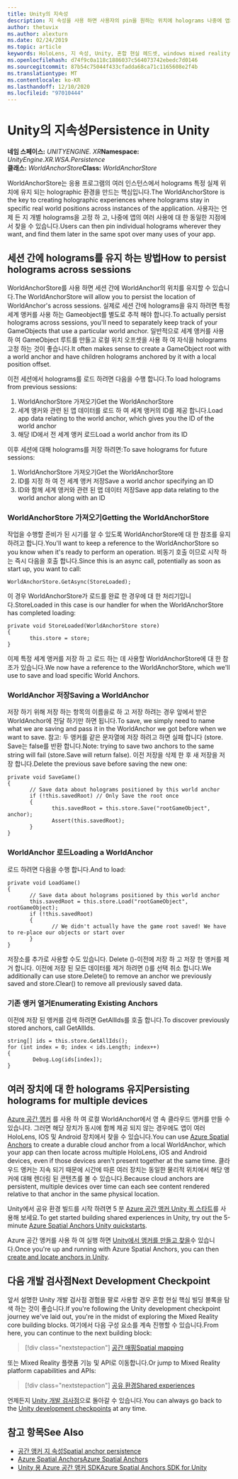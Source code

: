```yaml
---
title: Unity의 지속성
description: 지 속성을 사용 하면 사용자의 pin을 원하는 위치에 holograms 나중에 앱의 여러 사용에서 찾을 수 있습니다.
author: thetuvix
ms.author: alexturn
ms.date: 02/24/2019
ms.topic: article
keywords: HoloLens, 지 속성, Unity, 혼합 현실 헤드셋, windows mixed reality 헤드셋, 가상 현실 헤드셋
ms.openlocfilehash: d74f9c0a118c1886037c564073742ebedc7d0146
ms.sourcegitcommit: 87b54c75044f433cfadda68ca71c1165608e2f4b
ms.translationtype: MT
ms.contentlocale: ko-KR
ms.lasthandoff: 12/10/2020
ms.locfileid: "97010444"
---
```

# <a name="persistence-in-unity"></a><span data-ttu-id="9daf4-104">Unity의 지속성</span><span class="sxs-lookup"><span data-stu-id="9daf4-104">Persistence in Unity</span></span>

<span data-ttu-id="9daf4-105">**네임 스페이스:** *UNITYENGINE. XR*</span><span class="sxs-lookup"><span data-stu-id="9daf4-105">**Namespace:** *UnityEngine.XR.WSA.Persistence*</span></span><br>
<span data-ttu-id="9daf4-106">**클래스:** *WorldAnchorStore*</span><span class="sxs-lookup"><span data-stu-id="9daf4-106">**Class:** *WorldAnchorStore*</span></span>

<span data-ttu-id="9daf4-107">WorldAnchorStore는 응용 프로그램의 여러 인스턴스에서 holograms 특정 실제 위치에 유지 되는 holographic 환경을 만드는 핵심입니다.</span><span class="sxs-lookup"><span data-stu-id="9daf4-107">The WorldAnchorStore is the key to creating holographic experiences where holograms stay in specific real world positions across instances of the application.</span></span> <span data-ttu-id="9daf4-108">사용자는 언제 든 지 개별 holograms을 고정 하 고, 나중에 앱의 여러 사용에 대 한 동일한 지점에서 찾을 수 있습니다.</span><span class="sxs-lookup"><span data-stu-id="9daf4-108">Users can then pin individual holograms wherever they want, and find them later in the same spot over many uses of your app.</span></span>

## <a name="how-to-persist-holograms-across-sessions"></a><span data-ttu-id="9daf4-109">세션 간에 holograms를 유지 하는 방법</span><span class="sxs-lookup"><span data-stu-id="9daf4-109">How to persist holograms across sessions</span></span>

<span data-ttu-id="9daf4-110">WorldAnchorStore를 사용 하면 세션 간에 WorldAnchor의 위치를 유지할 수 있습니다.</span><span class="sxs-lookup"><span data-stu-id="9daf4-110">The WorldAnchorStore will allow you to persist the location of WorldAnchor's across sessions.</span></span> <span data-ttu-id="9daf4-111">실제로 세션 간에 holograms을 유지 하려면 특정 세계 앵커를 사용 하는 Gameobject를 별도로 추적 해야 합니다.</span><span class="sxs-lookup"><span data-stu-id="9daf4-111">To actually persist holograms across sessions, you'll need to separately keep track of your GameObjects that use a particular world anchor.</span></span> <span data-ttu-id="9daf4-112">일반적으로 세계 앵커를 사용 하 여 GameObject 루트를 만들고 로컬 위치 오프셋을 사용 하 여 자식을 holograms 고정 하는 것이 좋습니다.</span><span class="sxs-lookup"><span data-stu-id="9daf4-112">It often makes sense to create a GameObject root with a world anchor and have children holograms anchored by it with a local position offset.</span></span>

<span data-ttu-id="9daf4-113">이전 세션에서 holograms를 로드 하려면 다음을 수행 합니다.</span><span class="sxs-lookup"><span data-stu-id="9daf4-113">To load holograms from previous sessions:</span></span>
1. <span data-ttu-id="9daf4-114">WorldAnchorStore 가져오기</span><span class="sxs-lookup"><span data-stu-id="9daf4-114">Get the WorldAnchorStore</span></span>
2. <span data-ttu-id="9daf4-115">세계 앵커와 관련 된 앱 데이터를 로드 하 여 세계 앵커의 ID를 제공 합니다.</span><span class="sxs-lookup"><span data-stu-id="9daf4-115">Load app data relating to the world anchor, which gives you the ID of the world anchor</span></span>
3. <span data-ttu-id="9daf4-116">해당 ID에서 전 세계 앵커 로드</span><span class="sxs-lookup"><span data-stu-id="9daf4-116">Load a world anchor from its ID</span></span>

<span data-ttu-id="9daf4-117">이후 세션에 대해 holograms를 저장 하려면:</span><span class="sxs-lookup"><span data-stu-id="9daf4-117">To save holograms for future sessions:</span></span>
1. <span data-ttu-id="9daf4-118">WorldAnchorStore 가져오기</span><span class="sxs-lookup"><span data-stu-id="9daf4-118">Get the WorldAnchorStore</span></span>
2. <span data-ttu-id="9daf4-119">ID를 지정 하 여 전 세계 앵커 저장</span><span class="sxs-lookup"><span data-stu-id="9daf4-119">Save a world anchor specifying an ID</span></span>
3. <span data-ttu-id="9daf4-120">ID와 함께 세계 앵커와 관련 된 앱 데이터 저장</span><span class="sxs-lookup"><span data-stu-id="9daf4-120">Save app data relating to the world anchor along with an ID</span></span>

### <a name="getting-the-worldanchorstore"></a><span data-ttu-id="9daf4-121">WorldAnchorStore 가져오기</span><span class="sxs-lookup"><span data-stu-id="9daf4-121">Getting the WorldAnchorStore</span></span>

<span data-ttu-id="9daf4-122">작업을 수행할 준비가 된 시기를 알 수 있도록 WorldAnchorStore에 대 한 참조를 유지 하려고 합니다.</span><span class="sxs-lookup"><span data-stu-id="9daf4-122">You'll want to keep a reference to the WorldAnchorStore so you know when it's ready to perform an operation.</span></span> <span data-ttu-id="9daf4-123">비동기 호출 이므로 시작 하는 즉시 다음을 호출 합니다.</span><span class="sxs-lookup"><span data-stu-id="9daf4-123">Since this is an async call, potentially as soon as start up, you want to call:</span></span>

```
WorldAnchorStore.GetAsync(StoreLoaded);
```

<span data-ttu-id="9daf4-124">이 경우 WorldAnchorStore가 로드를 완료 한 경우에 대 한 처리기입니다.</span><span class="sxs-lookup"><span data-stu-id="9daf4-124">StoreLoaded in this case is our handler for when the WorldAnchorStore has completed loading:</span></span>

```
private void StoreLoaded(WorldAnchorStore store)
{
       this.store = store;
}
```

<span data-ttu-id="9daf4-125">이제 특정 세계 앵커를 저장 하 고 로드 하는 데 사용할 WorldAnchorStore에 대 한 참조가 있습니다.</span><span class="sxs-lookup"><span data-stu-id="9daf4-125">We now have a reference to the WorldAnchorStore, which we'll use to save and load specific World Anchors.</span></span>

### <a name="saving-a-worldanchor"></a><span data-ttu-id="9daf4-126">WorldAnchor 저장</span><span class="sxs-lookup"><span data-stu-id="9daf4-126">Saving a WorldAnchor</span></span>

<span data-ttu-id="9daf4-127">저장 하기 위해 저장 하는 항목의 이름을로 하 고 저장 하려는 경우 앞에서 받은 WorldAnchor에 전달 하기만 하면 됩니다.</span><span class="sxs-lookup"><span data-stu-id="9daf4-127">To save, we simply need to name what we are saving and pass it in the WorldAnchor we got before when we want to save.</span></span> <span data-ttu-id="9daf4-128">참고: 두 앵커를 같은 문자열에 저장 하려고 하면 실패 합니다 (store. Save는 false를 반환 합니다.</span><span class="sxs-lookup"><span data-stu-id="9daf4-128">Note: trying to save two anchors to the same string will fail (store.Save will return false).</span></span> <span data-ttu-id="9daf4-129">이전 저장을 삭제 한 후 새 저장을 저장 합니다.</span><span class="sxs-lookup"><span data-stu-id="9daf4-129">Delete the previous save before saving the new one:</span></span>

```
private void SaveGame()
{
       // Save data about holograms positioned by this world anchor
       if (!this.savedRoot) // Only Save the root once
       {
              this.savedRoot = this.store.Save("rootGameObject", anchor);
              Assert(this.savedRoot);
       }
}
```

### <a name="loading-a-worldanchor"></a><span data-ttu-id="9daf4-130">WorldAnchor 로드</span><span class="sxs-lookup"><span data-stu-id="9daf4-130">Loading a WorldAnchor</span></span>

<span data-ttu-id="9daf4-131">로드 하려면 다음을 수행 합니다.</span><span class="sxs-lookup"><span data-stu-id="9daf4-131">And to load:</span></span>

```
private void LoadGame()
{
       // Save data about holograms positioned by this world anchor
       this.savedRoot = this.store.Load("rootGameObject", rootGameObject);
       if (!this.savedRoot)
       {
              // We didn't actually have the game root saved! We have to re-place our objects or start over
       }
}
```

<span data-ttu-id="9daf4-132">저장소를 추가로 사용할 수도 있습니다. Delete ()-이전에 저장 하 고 저장 한 앵커를 제거 합니다. 이전에 저장 된 모든 데이터를 제거 하려면 ()를 선택 취소 합니다.</span><span class="sxs-lookup"><span data-stu-id="9daf4-132">We additionally can use store.Delete() to remove an anchor we previously saved and store.Clear() to remove all previously saved data.</span></span>

### <a name="enumerating-existing-anchors"></a><span data-ttu-id="9daf4-133">기존 앵커 열거</span><span class="sxs-lookup"><span data-stu-id="9daf4-133">Enumerating Existing Anchors</span></span>

<span data-ttu-id="9daf4-134">이전에 저장 된 앵커를 검색 하려면 GetAllIds를 호출 합니다.</span><span class="sxs-lookup"><span data-stu-id="9daf4-134">To discover previously stored anchors, call GetAllIds.</span></span>

```
string[] ids = this.store.GetAllIds();
for (int index = 0; index < ids.Length; index++)
{
        Debug.Log(ids[index]);
}
```

## <a name="persisting-holograms-for-multiple-devices"></a><span data-ttu-id="9daf4-135">여러 장치에 대 한 holograms 유지</span><span class="sxs-lookup"><span data-stu-id="9daf4-135">Persisting holograms for multiple devices</span></span>

<span data-ttu-id="9daf4-136"><a href="https://docs.microsoft.com/azure/spatial-anchors/overview" target="_blank">Azure 공간 앵커</a> 를 사용 하 여 로컬 WorldAnchor에서 영 속 클라우드 앵커를 만들 수 있습니다. 그러면 해당 장치가 동시에 함께 제공 되지 않는 경우에도 앱이 여러 HoloLens, IOS 및 Android 장치에서 찾을 수 있습니다.</span><span class="sxs-lookup"><span data-stu-id="9daf4-136">You can use <a href="https://docs.microsoft.com/azure/spatial-anchors/overview" target="_blank">Azure Spatial Anchors</a> to create a durable cloud anchor from a local WorldAnchor, which your app can then locate across multiple HoloLens, iOS and Android devices, even if those devices aren't present together at the same time.</span></span>  <span data-ttu-id="9daf4-137">클라우드 앵커는 지속 되기 때문에 시간에 따른 여러 장치는 동일한 물리적 위치에서 해당 앵커에 대해 렌더링 된 콘텐츠를 볼 수 있습니다.</span><span class="sxs-lookup"><span data-stu-id="9daf4-137">Because cloud anchors are persistent, multiple devices over time can each see content rendered relative to that anchor in the same physical location.</span></span>

<span data-ttu-id="9daf4-138">Unity에서 공유 환경 빌드를 시작 하려면 5 분 <a href="https://docs.microsoft.com/azure/spatial-anchors/unity-overview" target="_blank">Azure 공간 앵커 Unity 퀵 스타트</a>를 사용해 보세요.</span><span class="sxs-lookup"><span data-stu-id="9daf4-138">To get started building shared experiences in Unity, try out the 5-minute <a href="https://docs.microsoft.com/azure/spatial-anchors/unity-overview" target="_blank">Azure Spatial Anchors Unity quickstarts</a>.</span></span>

<span data-ttu-id="9daf4-139">Azure 공간 앵커를 사용 하 여 실행 하면 <a href="https://docs.microsoft.com/azure/spatial-anchors/concepts/create-locate-anchors-unity" target="_blank">Unity에서 앵커를 만들고 찾을</a>수 있습니다.</span><span class="sxs-lookup"><span data-stu-id="9daf4-139">Once you're up and running with Azure Spatial Anchors, you can then <a href="https://docs.microsoft.com/azure/spatial-anchors/concepts/create-locate-anchors-unity" target="_blank">create and locate anchors in Unity</a>.</span></span>

## <a name="next-development-checkpoint"></a><span data-ttu-id="9daf4-140">다음 개발 검사점</span><span class="sxs-lookup"><span data-stu-id="9daf4-140">Next Development Checkpoint</span></span>

<span data-ttu-id="9daf4-141">앞서 설명한 Unity 개발 검사점 경험을 팔로 사용할 경우 혼합 현실 핵심 빌딩 블록을 탐색 하는 것이 좋습니다.</span><span class="sxs-lookup"><span data-stu-id="9daf4-141">If you're following the Unity development checkpoint journey we've laid out, you're in the midst of exploring the Mixed Reality core building blocks.</span></span> <span data-ttu-id="9daf4-142">여기에서 다음 구성 요소를 계속 진행할 수 있습니다.</span><span class="sxs-lookup"><span data-stu-id="9daf4-142">From here, you can continue to the next building block:</span></span>

> [!div class="nextstepaction"]
> [<span data-ttu-id="9daf4-143">공간 매핑</span><span class="sxs-lookup"><span data-stu-id="9daf4-143">Spatial mapping</span></span>](spatial-mapping-in-unity.md)

<span data-ttu-id="9daf4-144">또는 Mixed Reality 플랫폼 기능 및 API로 이동합니다.</span><span class="sxs-lookup"><span data-stu-id="9daf4-144">Or jump to Mixed Reality platform capabilities and APIs:</span></span>

> [!div class="nextstepaction"]
> [<span data-ttu-id="9daf4-145">공유 환경</span><span class="sxs-lookup"><span data-stu-id="9daf4-145">Shared experiences</span></span>](shared-experiences-in-unity.md)

<span data-ttu-id="9daf4-146">언제든지 [Unity 개발 검사점](unity-development-overview.md#2-core-building-blocks)으로 돌아갈 수 있습니다.</span><span class="sxs-lookup"><span data-stu-id="9daf4-146">You can always go back to the [Unity development checkpoints](unity-development-overview.md#2-core-building-blocks) at any time.</span></span>

## <a name="see-also"></a><span data-ttu-id="9daf4-147">참고 항목</span><span class="sxs-lookup"><span data-stu-id="9daf4-147">See Also</span></span>
* [<span data-ttu-id="9daf4-148">공간 앵커 지 속성</span><span class="sxs-lookup"><span data-stu-id="9daf4-148">Spatial anchor persistence</span></span>](../../design/coordinate-systems.md#spatial-anchor-persistence)
* <span data-ttu-id="9daf4-149"><a href="https://docs.microsoft.com/azure/spatial-anchors" target="_blank">Azure Spatial Anchors</a></span><span class="sxs-lookup"><span data-stu-id="9daf4-149"><a href="https://docs.microsoft.com/azure/spatial-anchors" target="_blank">Azure Spatial Anchors</a></span></span>
* <span data-ttu-id="9daf4-150"><a href="https://docs.microsoft.com/dotnet/api/Microsoft.Azure.SpatialAnchors" target="_blank">Unity 용 Azure 공간 앵커 SDK</a></span><span class="sxs-lookup"><span data-stu-id="9daf4-150"><a href="https://docs.microsoft.com/dotnet/api/Microsoft.Azure.SpatialAnchors" target="_blank">Azure Spatial Anchors SDK for Unity</a></span></span>
